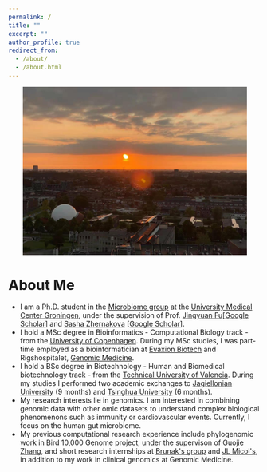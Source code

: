 ```yaml
---
permalink: /
title: ""
excerpt: ""
author_profile: true
redirect_from: 
  - /about/
  - /about.html
---
```


<p align="center">
  <img src="https://github.com/sergioSEa/sergioSEa.github.io/blob/master/files/groningen.jpeg?raw=true" alt="Photo" style="width: 450px;"/>  
</p>

# About Me
* I am a Ph.D. student in the [Microbiome group](https://cs.stanford.edu/) at the [University Medical Center Groningen](https://www.umcg.nl), under the supervision of  Prof. [Jingyuan Fu](https://www.rug.nl/research/genetics/staff/jingyuan-fu)[[Google Scholar](https://scholar.google.nl/citations?user=7OHBkYMAAAAJ&hl=en)] and [Sasha Zhernakova](https://www.rug.nl/research/genetics/staff/alexandra-(sasha)-zhernakova) [[Google Scholar](https://scholar.google.nl/citations?hl=en&user=lrt2jA8AAAAJn)]. 
* I hold a MSc degree in Bioinformatics - Computational Biology track - from the [University of Copenhagen](https://www.ku.dk/english/). During my MSc studies, I was part-time employed as a bioinformatician at [Evaxion Biotech](https://www.evaxion-biotech.com) and Rigshospitalet, [Genomic Medicine](https://www.rigshospitalet.dk/afdelinger-og-klinikker/diagnostisk/genomisk-medicin/Sider/default.aspx).
* I hold a BSc degree in Biotechnology - Human and Biomedical biotechnology track - from the [Technical University of Valencia](http://www.upv.es). During my studies I performed two academic exchanges to [Jagiellonian University](https://en.uj.edu.pl/en_GB/start) (9 months) and [Tsinghua University](https://www.tsinghua.edu.cn/en/) (6 months). 
* My research interests lie in genomics. I am interested in combining genomic data with other omic datasets to understand complex biological phenomenons such as immunity or cardiovascular events. Currently, I focus on the human gut microbiome.
* My previous computational research experience include phylogenomic work in Bird 10,000 Genome project, under the supervison of [Guojie Zhang](http://zhanggjlab.org), and short research internships at [Brunak's group](https://www.cpr.ku.dk/research/disease-systems-biology/brunak/) and [JL Micol's](https://genetics.edu.umh.es), in addition to my work in clinical genomics at Genomic Medicine.
